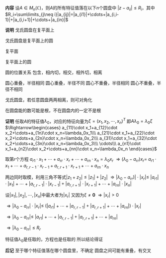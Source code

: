 **内容**
设$A\in M_n(\mathbb{C})$，则$A$的所有特征值落在以下$n$个圆盘中
$|z-a_{ii}|\le R_i$，其中$R_i=\sum\limits_{j\neq i}|a_{ij}|=|a_{i1}|+\cdots+|a_{i,i-1}|+|a_{i,i+1}|+\cdots+|a_{in}|$

**说明**
戈氏圆盘在复平面上

戈氏圆盘是复平面上的圆

复平面

复平面上的圆

圆的位置关系
包含，相内切，相交，相外切，相离

圆心重叠，半径相同
圆心重叠，半径不同
圆心不重叠，半径相同
圆心不重叠，半径不相同

戈氏圆盘，若任意圆盘两两相离，则可对角化

在圆盘能的数可能是根，不在圆盘内的一定不是根

**证明**
任取$A$的特征值$\lambda_0$，对应的特征向量为$\xi=
(x_1,x_2,\cdots,x_n)^T$
即$A\lambda_0=\lambda_0\xi$
$\Rightarrow\begin{cases}
a_{11}\cdot x_1+a_{12}\cdot x_2+\cdots+a_{1n}\cdot x_n=\lambda_0x_1\\\
a_{21}\cdot x_1+a_{22}\cdot x_2+\cdots+a_{2n}\cdot x_n=\lambda_0x_2\\\
a_{31}\cdot x_1+a_{32}\cdot x_2+\cdots+a_{3n}\cdot x_n=\lambda_0x_3\\\
\cdots\\\
a_{n1}\cdot x_1+a_{n2}\cdot x_2+\cdots+a_{nn}\cdot x_n=\lambda_0x_n
\end{cases}$

取第$r$个方程
$a_{r1}\cdot x_1+\cdots
+a_{rr}\cdot x_r+\cdots+a_{rn}\cdot x_n
=\lambda_0x_r$
$\Rightarrow(\lambda_0-a_{rr})x_r=$
$a_{r1}\cdot x_1+\cdots+a_{r,r-1}\cdot x_{r-1}
+a_{r,r+1}\cdot x_{r+1}+\cdots+a_{rn}\cdot x_n$

两边同时取模，利用三角不等式$|z_1+z_2|\leq|z_1|+|z_2|$
$\Rightarrow|\lambda_0-a_{rr})|\cdot|x_r|\leq$
$|a_{r1}|\cdot|x_1|+\cdots+|a_{r,r-1}|\cdot |x_{r-1}|
+|a_{r,r+1}|\cdot |x_{r+1}|+\cdots+|a_{rn}|\cdot |x_n|$

设$|x_1|,|x_2|,\cdots,|x_n|$中最大者为$|x_r|$
又因为$\xi\neq\mathbf{0}$
$\Rightarrow|x_r|>0$

$\Rightarrow|\lambda_0-a_{rr}|\cdot|x_r|\leq$
$(|a_{r1}|+\cdots+|a_{r,r-1}|+|a_{r,r+1}|+\cdots+|a_{rn}|)\cdot|x_r|$

$\Rightarrow|\lambda_0-a_{rr}|\leq$
$|a_{r1}|+\cdots+|a_{r,r-1}|+|a_{r,r+1}|+\cdots+|a_{rn}|$

$\Rightarrow|\lambda_0-a_{rr}|\leq R_r$

特征值$\lambda_0$是任取的，方程也是任取的
所以结论得证

**后记**
至于哪个特征值落在哪个圆盘里，不确定
圆盘之间可能有重叠，有交叉
